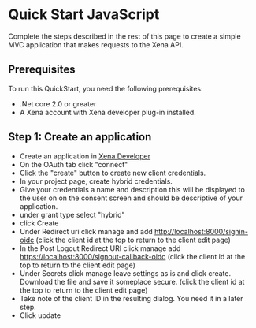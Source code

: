 # Quick Start JavaScript

Complete the steps described in the rest of this page to create a simple MVC application that makes requests to the Xena API.

## Prerequisites

To run this QuickStart, you need the following prerequisites:

* .Net core 2.0 or greater
* A Xena account with Xena developer plug-in installed.

## Step 1: Create an application

* Create an application in [Xena Developer](https://github.com/EG-BRS/DevSite/tree/f65f6a98fe6cbdc3a44942a454484f130a4dc012/QuickStarts/Fundamentals/CreateApplication.md)
* On the OAuth tab click "connect"
* Click the "create" button to create new client credentials.
* In your project page, create hybrid credentials.
* Give your credentials a name and description this will be displayed to the user on on the consent screen and should be descriptive of your application. 
* under grant type select "hybrid"
* click Create
* Under Redirect uri click manage and add [http://localhost:8000/signin-oidc](http://localhost:8000/signin-oidc)  \(click the client id at the top to return to the client edit page\)
* In the Post Logout Redirect URI click manage add [https://localhost:8000/signout-callback-oidc](https://localhost:8000/signout-callback-oidc) \(click the client id at the top to return to the client edit page\)
* Under Secrets click manage leave settings as is and click create. Download the file and save it someplace secure. \(click the client id at the top to return to the client edit page\)
* Take note of the client ID in the resulting dialog. You need it in a later step.
* Click update 

